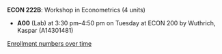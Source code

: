 **ECON 222B**: Workshop in Econometrics (4 units)

- **A00** (Lab) at 3:30 pm–4:50 pm on Tuesday at ECON 200 by Wuthrich, Kaspar (A14301481)

[Enrollment numbers over time](./ECON222B.tsv)
